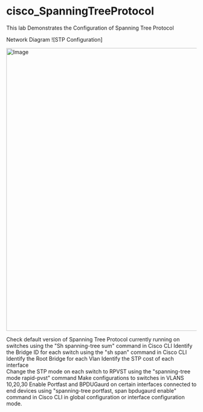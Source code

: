 # cisco_SpanningTreeProtocol


This lab Demonstrates the Configuration of Spanning Tree Protocol 


Network Diagram 
![STP Configuration] 


<img width="749" alt="Image" src="https://github.com/user-attachments/assets/5fe43356-be3a-4bdf-b8fc-026be64d0529" />





Check default version of Spanning Tree Protocol currently running on switches using the "Sh spanning-tree sum" command in Cisco CLI
Identify the Bridge ID for each switch using the "sh span" command in Cisco CLI
Identify the Root Bridge for each Vlan 
Identify the STP cost of each interface  
Change the STP mode on each switch to RPVST using the "spanning-tree mode rapid-pvst" command 
Make configurations to switches in VLANS 10,20,30 
Enable Portfast and BPDUGaurd on certain interfaces connected to end devices using "spanning-tree portfast, span bpdugaurd enable" command in Cisco CLI in global configuration or interface configuration mode. 
